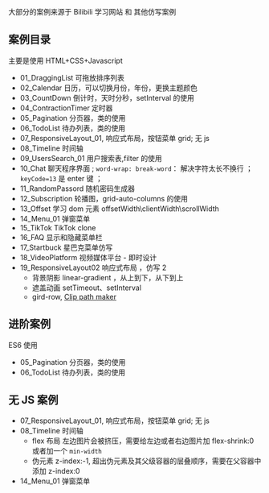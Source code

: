 大部分的案例来源于 Bilibili 学习网站 和 其他仿写案例

## 案例目录

主要是使用 HTML+CSS+Javascript

- 01_DraggingList 可拖放排序列表
- 02_Calendar 日历，可以切换月份，年份，更换主题颜色
- 03_CountDown 倒计时，天时分秒，setInterval 的使用
- 04_ContractionTimer 定时器
- 05_Pagination 分页器，类的使用
- 06_TodoList 待办列表，类的使用
- 07_ResponsiveLayout_01, 响应式布局，按钮菜单 grid; 无 js
- 08_Timeline 时间轴
- 09_UsersSearch_01 用户搜索表,filter 的使用
- 10_Chat 聊天程序界面 ; `word-wrap: break-word`： 解决字符太长不换行 ； ` keyCode=13` 是 enter 键 ；
- 11_RandomPassord 随机密码生成器
- 12_Subscription 轮播图，grid-auto-columns 的使用
- 13_Offset 学习 dom 元素 offsetWidth\clientWidth\scrollWidth
- 14_Menu_01 弹窗菜单
- 15_TikTok TikTok clone
- 16_FAQ 显示和隐藏菜单栏
- 17_Startbuck 星巴克菜单仿写
- 18_VideoPlatform 视频媒体平台 - 即时设计
- 19_ResponsiveLayout02 响应式布局 ，仿写 2
  - 背景阴影 linear-gradient ，从上到下，从下到上
  - 遮盖动画 setTimeout、setInterval
  - gird-row, [Clip path maker](https://bennettfeely.com/clippy/)

## 进阶案例

ES6 使用

- 05_Pagination 分页器，类的使用
- 06_TodoList 待办列表，类的使用

## 无 JS 案例

- 07_ResponsiveLayout_01, 响应式布局，按钮菜单 grid; 无 js
- 08_Timeline 时间轴
  - flex 布局 左边图片会被挤压，需要给左边或者右边图片加 flex-shrink:0 或者加一个 `min-width`
  - 伪元素 z-index:-1, 超出伪元素及其父级容器的层叠顺序，需要在父容器中添加 z-index:0
- 14_Menu_01 弹窗菜单
